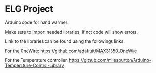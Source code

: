 # ELG Project
Arduino code for hand warmer.
 
Make sure to import needed libraries, if not code will show errors.

Link to the libraries can be found using the followings links.

For the OneWire:
https://github.com/adafruit/MAX31850_OneWire

For the Temperature controller:
https://github.com/milesburton/Arduino-Temperature-Control-Library
